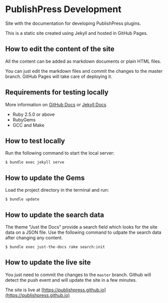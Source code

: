 # PublishPress Development

Site with the documentation for developing PublishPress plugins.

This is a static site created using Jekyll and hosted in GitHub Pages.

## How to edit the content of the site

All the content can be added as markdown documents or plain HTML files.

You can just edit the markdown files and commit the changes to the master branch. 
GitHub Pages will take care of deploying it.

## Requirements for testing locally

More information on [GitHub Docs](https://docs.github.com/en/github/working-with-github-pages/setting-up-a-github-pages-site-with-jekyll) or [Jekyll Docs](https://jekyllrb.com/docs/installation/)

* Ruby 2.5.0 or above
* RubyGems
* GCC and Make 

## How to test locally

Run the following command to start the local server:

```shell script
$ bundle exec jekyll serve
``` 

## How to update the Gems

Load the project directory in the terminal and run:

```shell script
$ bundle update
```

## How to update the search data

The theme "Just the Docs" provide a search field which looks for the site data on a JSON file.
Use the following command to udpate the search data after changing any content.

```shell script
$ bundle exec just-the-docs rake search:init
```

## How to update the live site

You just need to commit the changes to the `master` branch. Github will detect the push event and will update the site in a few minutes.

The site is live at [https://publishpress.github.io](https://publishpress.github.io)
